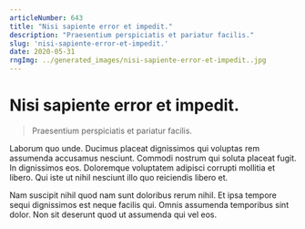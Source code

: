 ```yaml
---
articleNumber: 643
title: "Nisi sapiente error et impedit."
description: "Praesentium perspiciatis et pariatur facilis."
slug: 'nisi-sapiente-error-et-impedit.'
date: 2020-05-31
rngImg: ../generated_images/nisi-sapiente-error-et-impedit..jpg
---
```


# Nisi sapiente error et impedit.

> Praesentium perspiciatis et pariatur facilis.

Laborum quo unde. Ducimus placeat dignissimos qui voluptas rem assumenda accusamus nesciunt. Commodi nostrum qui soluta placeat fugit. In dignissimos eos. Doloremque voluptatem adipisci corrupti mollitia et libero. Qui iste ut nihil nesciunt illo quo reiciendis libero et.
 Nam suscipit nihil quod nam sunt doloribus rerum nihil. Et ipsa tempore sequi dignissimos est neque facilis qui. Omnis assumenda temporibus sint dolor. Non sit deserunt quod ut assumenda qui vel eos.
